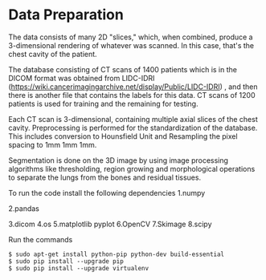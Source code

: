 # Data Preparation
The data consists of many 2D "slices," which, when combined, produce a 3-dimensional rendering of whatever was scanned. In this case, that's the chest cavity of the patient. 

The database consisting of CT scans of 1400 patients which is in the DICOM format was obtained from LIDC-IDRI (https://wiki.cancerimagingarchive.net/display/Public/LIDC-IDRI) , and then there is another file that contains the labels for this data. CT scans of 1200 patients is used for training and the remaining for testing. 

Each CT scan is 3-dimensional, containing multiple axial slices of the chest cavity. Preprocessing is performed for the standardization of the database. This includes conversion to Hounsfield Unit and Resampling the pixel spacing to 1mm 1mm 1mm. 

Segmentation is done on the 3D image by using image processing algorithms like thresholding, region growing and morphological operations to separate the lungs from the bones and residual tissues.

To run the code install the following dependencies
1.numpy

2.pandas

3.dicom
4.os
5.matplotlib pyplot
6.OpenCV
7.Skimage
8.scipy

Run the commands
```
$ sudo apt-get install python-pip python-dev build-essential 
$ sudo pip install --upgrade pip 
$ sudo pip install --upgrade virtualenv 
```
